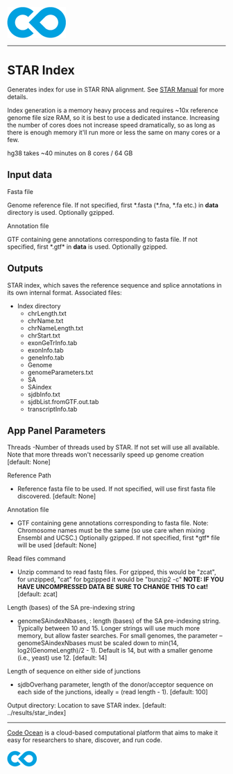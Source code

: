 [![Code Ocean Logo](images/CO_logo_135x72.png)](http://codeocean.com/product)

<hr>

# STAR Index

Generates index for use in STAR RNA alignment. See [STAR Manual](https://github.com/alexdobin/STAR/blob/master/doc/STARmanual.pdf) for more details.

Index generation is a memory heavy process and requires ~10x reference genome file size RAM, so it is best to use a dedicated instance. Increasing the number of cores does not increase speed dramatically, so as long as there is enough memory it'll run more or less the same on many cores or a few. 

hg38 takes ~40 minutes on 8 cores / 64 GB

## Input data

Fasta file

Genome reference file. If not specified, first \*.fasta (\*.fna, \*.fa etc.) in **data** directory is used. Optionally gzipped. 

Annotation file

GTF containing gene annotations corresponding to fasta file. If not specified, first \*.gtf\* in **data** is used. Optionally gzipped.

## Outputs

STAR index, which saves the reference sequence and splice annotations in its own internal format. Associated files: 
- Index directory
    - chrLength.txt
    - chrName.txt
    - chrNameLength.txt
    - chrStart.txt
    - exonGeTrInfo.tab
    - exonInfo.tab
    - geneInfo.tab
    - Genome
    - genomeParameters.txt
    - SA
    - SAindex
    - sjdbInfo.txt
    - sjdbList.fromGTF.out.tab
    - transcriptInfo.tab
    
## App Panel Parameters

Threads 
-Number of threads used by STAR. If not set will use all available. Note that more threads won't necessarily speed up genome creation [default: None]

Reference Path
- Reference fasta file to be used. If not specified, will use first fasta file discovered. [default: None]

Annotation file
- GTF containing gene annotations corresponding to fasta file. Note: Chromosome names must be the same (so use care when mixing Ensembl and UCSC.) Optionally gzipped. If not specified, first \*gtf* file will be used [default: None]

Read files command
- Unzip command to read fastq files. For gzipped, this would be "zcat", for unzipped, "cat" for bgzipped it would be "bunzip2 -c" **NOTE: IF YOU HAVE UNCOMPRESSED DATA BE SURE TO CHANGE THIS TO cat!** [default: zcat]

Length (bases) of the SA pre-indexing string
- genomeSAindexNbases, : length (bases) of the SA pre-indexing string. Typically between 10 and 15. Longer strings will use much more memory, but allow faster searches. For small
genomes, the parameter –genomeSAindexNbases must be scaled down to
min(14, log2(GenomeLength)/2 - 1). Default is 14, but with a smaller genome (i.e., yeast) use 12. [default: 14]

Length of sequence on either side of junctions
- sjdbOverhang parameter, length of the donor/acceptor sequence on each side of the junctions, ideally = (read length - 1). [default: 100] 


Output directory: Location to save STAR index. [default: ../results/star_index]

<hr>

[Code Ocean](https://codeocean.com/) is a cloud-based computational platform that aims to make it easy for researchers to share, discover, and run code.<br /><br />
[![Code Ocean Logo](images/CO_logo_68x36.png)](https://www.codeocean.com)
